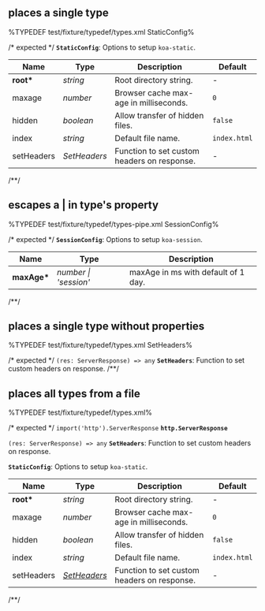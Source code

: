 ## places a single type
%TYPEDEF test/fixture/typedef/types.xml StaticConfig%

/* expected */
__<a name="type-staticconfig">`StaticConfig`</a>__: Options to setup `koa-static`.

|    Name    |        Type         |                 Description                 |   Default    |
| ---------- | ------------------- | ------------------------------------------- | ------------ |
| __root*__  | <em>string</em>     | Root directory string.                      | -            |
| maxage     | <em>number</em>     | Browser cache max-age in milliseconds.      | `0`          |
| hidden     | <em>boolean</em>    | Allow transfer of hidden files.             | `false`      |
| index      | <em>string</em>     | Default file name.                          | `index.html` |
| setHeaders | <em>SetHeaders</em> | Function to set custom headers on response. | -            |
/**/

## escapes a | in type's property
%TYPEDEF test/fixture/typedef/types-pipe.xml SessionConfig%

/* expected */
__<a name="type-sessionconfig">`SessionConfig`</a>__: Options to setup `koa-session`.

|    Name     |             Type             |             Description             |
| ----------- | ---------------------------- | ----------------------------------- |
| __maxAge*__ | <em>number \| 'session'</em> | maxAge in ms with default of 1 day. |
/**/

## places a single type without properties
%TYPEDEF test/fixture/typedef/types.xml SetHeaders%

/* expected */
`(res: ServerResponse) => any` __<a name="type-setheaders">`SetHeaders`</a>__: Function to set custom headers on response.
/**/

## places all types from a file
%TYPEDEF test/fixture/typedef/types.xml%

/* expected */
`import('http').ServerResponse` __<a name="type-httpserverresponse">`http.ServerResponse`</a>__

`(res: ServerResponse) => any` __<a name="type-setheaders">`SetHeaders`</a>__: Function to set custom headers on response.

__<a name="type-staticconfig">`StaticConfig`</a>__: Options to setup `koa-static`.

|    Name    |                  Type                   |                 Description                 |   Default    |
| ---------- | --------------------------------------- | ------------------------------------------- | ------------ |
| __root*__  | <em>string</em>                         | Root directory string.                      | -            |
| maxage     | <em>number</em>                         | Browser cache max-age in milliseconds.      | `0`          |
| hidden     | <em>boolean</em>                        | Allow transfer of hidden files.             | `false`      |
| index      | <em>string</em>                         | Default file name.                          | `index.html` |
| setHeaders | <em>[SetHeaders](#type-setheaders)</em> | Function to set custom headers on response. | -            |
/**/